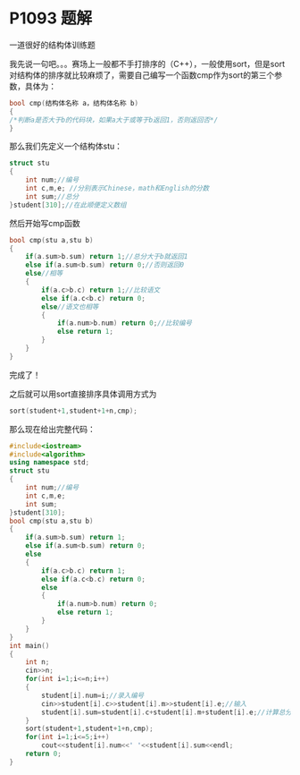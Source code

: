 # P1093 题解

一道很好的结构体训练题

我先说一句吧。。。赛场上一般都不手打排序的（C++），一般使用sort，但是sort对结构体的排序就比较麻烦了，需要自己编写一个函数cmp作为sort的第三个参数，具体为：

```cpp
bool cmp(结构体名称 a，结构体名称 b)
{
/*判断a是否大于b的代码块，如果a大于或等于b返回1，否则返回否*/
}
```
那么我们先定义一个结构体stu：

```cpp
struct stu
{
    int num;//编号
    int c,m,e; //分别表示Chinese，math和English的分数
    int sum;//总分
}student[310];//在此顺便定义数组
```
然后开始写cmp函数

```cpp
bool cmp(stu a,stu b)
{
    if(a.sum>b.sum) return 1;//总分大于b就返回1
    else if(a.sum<b.sum) return 0;//否则返回0
    else//相等
    {
        if(a.c>b.c) return 1;//比较语文
        else if(a.c<b.c) return 0;
        else//语文也相等
        {
            if(a.num>b.num) return 0;//比较编号
            else return 1;
        }
    }
}
```
完成了！

之后就可以用sort直接排序具体调用方式为

```cpp
sort(student+1,student+1+n,cmp);
```
那么现在给出完整代码：

```cpp
#include<iostream>
#include<algorithm>
using namespace std;
struct stu
{
    int num;//编号
    int c,m,e; 
    int sum;
}student[310];
bool cmp(stu a,stu b)
{
    if(a.sum>b.sum) return 1;
    else if(a.sum<b.sum) return 0;
    else
    {
        if(a.c>b.c) return 1;
        else if(a.c<b.c) return 0;
        else
        {
            if(a.num>b.num) return 0;
            else return 1;
        }
    }
}
int main()
{
    int n;
    cin>>n;
    for(int i=1;i<=n;i++)
    {
        student[i].num=i;//录入编号
        cin>>student[i].c>>student[i].m>>student[i].e;//输入
        student[i].sum=student[i].c+student[i].m+student[i].e;//计算总分
    }
    sort(student+1,student+1+n,cmp);
    for(int i=1;i<=5;i++)
        cout<<student[i].num<<' '<<student[i].sum<<endl;
    return 0;
}
```